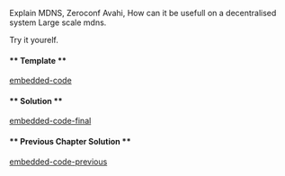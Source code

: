 Explain MDNS, Zeroconf Avahi,
How can it be usefull on a decentralised system
Large scale mdns.

Try it yourelf.

<!-- tabs:start -->

#### ** Template **

[embedded-code](../assets/4/4.1-template-code.js ':include :type=code embed-template')

#### ** Solution **

[embedded-code-final](../assets/4/4.1-finished-code.js ':include :type=code embed-final')

#### ** Previous Chapter Solution **

[embedded-code-previous](../assets/4/4.0-finished-code.js ':include :type=code embed-previous')

<!-- tabs:end -->